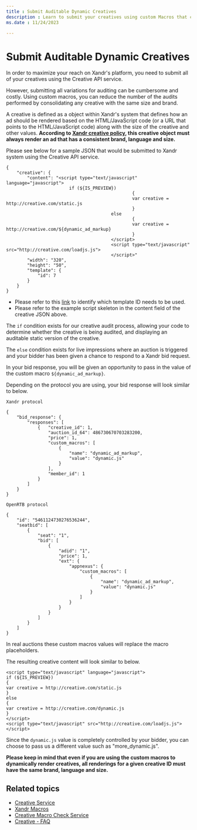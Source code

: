 ```yaml
---
title : Submit Auditable Dynamic Creatives
description : Learn to submit your creatives using custom Macros that can reduce the number od audits performed by consolidating any creative with the same size and brand. 
ms.date : 11/24/2023

---
```



# Submit Auditable Dynamic Creatives

In order to maximize your reach on Xandr's
platform, you need to submit all of your creatives using the Creative
API service.

However, submitting all variations for auditing can be cumbersome and
costly. Using custom macros, you can reduce the number of the audits
performed by consolidating any creative with the same size and brand.

A creative is defined as a object within Xandr's
system that defines how an ad should be rendered based on the
HTML/JavaScript code (or a URL that points to the HTML/JavaScript code)
along with the size of the creative and other values. **According to [Xandr creative
policy](https://wiki.appnexus.com/display/audit/Creative%2bStandards%2band%2bAuditing), this creative object must always render an ad that has a
consistent brand, language and size.**

Please see below for a sample JSON that would be submitted to
Xandr system using the Creative API service.

``` 
{
    "creative": {
        "content": "<script type="text/javascript" language="javascript">
                        if (${IS_PREVIEW}) 
                                                {
                                                var creative = http://creative.com/static.js
                                                }
                                        else
                                                {
                                                var creative = http://creative.com/${dynamic_ad_markup}
                                                }
                                        </script>
                                        <script type="text/javascript" src="http://creative.com/loadjs.js">
                                        </script>"
        "width": "320",
        "height": "50",
        "template": {
            "id": 7
        }
    }
}
```

- Please refer to this [link](selecting-the-correct-template-for-your-creative.md) to identify which template ID
  needs to be used.
- Please refer to the example script skeleton in the content field of
  the creative JSON above.

The `if` condition exists for our creative audit process, allowing your
code to determine whether the creative is being audited, and displaying
an auditable static version of the creative.

The `else` condition exists for live impressions where an auction is
triggered and your bidder has been given a chance to respond to a
Xandr bid request.

In your bid response, you will be given an opportunity to pass in the
value of the custom macro `${dynamic_ad_markup}`.

Depending on the protocol you are using, your bid response will look
similar to below.

``` 
Xandr protocol
 
{
    "bid_response": {
        "responses": [
            {   "creative_id": 1,
                "auction_id_64": 486730670703283200,
                "price": 1,
                "custom_macros": [
                    {
                        "name": "dynamic_ad_markup",
                        "value": "dynamic.js"
                    }
                ],
                "member_id": 1
            }
        ]
    }
}
```

``` 
OpenRTB protocol
 
{
    "id": "5461124730276536244",
    "seatbid": [
        {
            "seat": "1",
            "bid": [
                {
                    "adid": "1",
                    "price": 1,
                    "ext": {
                        "appnexus": {
                            "custom_macros": [
                                {
                                    "name": "dynamic_ad_markup",
                                    "value": "dynamic.js"
                                }
                            ]
                        }
                    }
                }
            ]
        }
    ]
}
```

In real auctions these custom macros values will replace the macro
placeholders.

The resulting creative content will look similar to below.

``` 
<script type="text/javascript" language="javascript">
if (${IS_PREVIEW}) 
{
var creative = http://creative.com/static.js
}
else
{
var creative = http://creative.com/dynamic.js
}
</script>
<script type="text/javascript" src="http://creative.com/loadjs.js">
</script>
```

Since the `dynamic.js` value is completely controlled by your bidder,
you can choose to pass us a different value such as "more_dynamic.js".

**Please keep in mind that even if you are using the custom macros to
dynamically render creatives, all renderings for a given creative ID
must have the same brand, language and size.**

## Related topics

- [Creative Service](creative-service.md)
- [Xandr Macros](xandr-macros.md)
- [Creative Macro Check Service](creative-macro-check-service.md)
- [Creative - FAQ](creative---faq.md)
